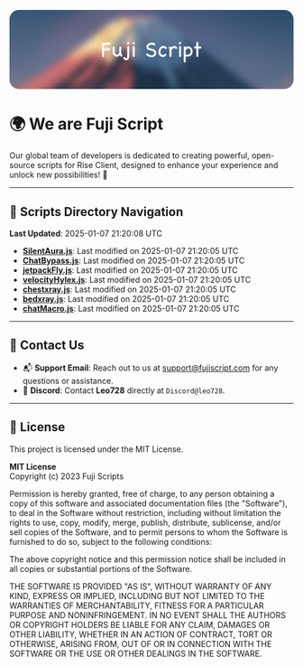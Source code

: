 ![Banner](.github/b.webp)

# 🌍 **We are Fuji Script**

Our global team of developers is dedicated to creating powerful, open-source scripts for Rise Client, designed to enhance your experience and unlock new possibilities! 🌟

---
<!-- SCRIPTS_NAVIGATION_START -->
## 📂 **Scripts Directory Navigation**

**Last Updated**: 2025-01-07 21:20:08 UTC

- **[SilentAura.js](scripts/SilentAura.js)**: Last modified on 2025-01-07 21:20:05 UTC
- **[ChatBypass.js](scripts/ChatBypass.js)**: Last modified on 2025-01-07 21:20:05 UTC
- **[jetpackFly.js](scripts/jetpackFly.js)**: Last modified on 2025-01-07 21:20:05 UTC
- **[velocityHylex.js](scripts/velocityHylex.js)**: Last modified on 2025-01-07 21:20:05 UTC
- **[chestxray.js](scripts/chestxray.js)**: Last modified on 2025-01-07 21:20:05 UTC
- **[bedxray.js](scripts/bedxray.js)**: Last modified on 2025-01-07 21:20:05 UTC
- **[chatMacro.js](scripts/chatMacro.js)**: Last modified on 2025-01-07 21:20:05 UTC

<!-- SCRIPTS_NAVIGATION_END -->

---

## 💬 **Contact Us**  
- 📬 **Support Email**: Reach out to us at [support@fujiscript.com](mailto:support@fujiscript.com) for any questions or assistance.  
- 💬 **Discord**: Contact **Leo728** directly at `Discord@leo728`.

---

## 📜 **License**

This project is licensed under the MIT License.  

**MIT License**  
Copyright (c) 2023 Fuji Scripts  

Permission is hereby granted, free of charge, to any person obtaining a copy of this software and associated documentation files (the "Software"), to deal in the Software without restriction, including without limitation the rights to use, copy, modify, merge, publish, distribute, sublicense, and/or sell copies of the Software, and to permit persons to whom the Software is furnished to do so, subject to the following conditions:  

The above copyright notice and this permission notice shall be included in all copies or substantial portions of the Software.  

THE SOFTWARE IS PROVIDED "AS IS", WITHOUT WARRANTY OF ANY KIND, EXPRESS OR IMPLIED, INCLUDING BUT NOT LIMITED TO THE WARRANTIES OF MERCHANTABILITY, FITNESS FOR A PARTICULAR PURPOSE AND NONINFRINGEMENT. IN NO EVENT SHALL THE AUTHORS OR COPYRIGHT HOLDERS BE LIABLE FOR ANY CLAIM, DAMAGES OR OTHER LIABILITY, WHETHER IN AN ACTION OF CONTRACT, TORT OR OTHERWISE, ARISING FROM, OUT OF OR IN CONNECTION WITH THE SOFTWARE OR THE USE OR OTHER DEALINGS IN THE SOFTWARE.  
